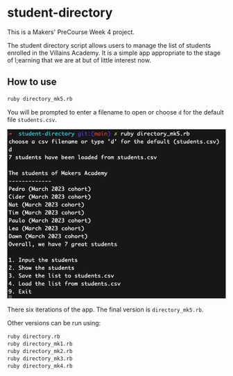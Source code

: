 # student-directory

This is a Makers' PreCourse Week 4 project.

The student directory script allows users to manage the list of students enrolled in the Villains Academy.
It is a simple app appropriate to the stage of l;earning that we are at but of little interest now.

## How to use

```bash
ruby directory_mk5.rb
```
You will be prompted to enter a filename to open or choose `d` for the default file `students.csv`.

![Screenshot of the app in terminal](student-directory.png)

There six iterations of the app. The final version is `directory_mk5.rb`.

Other versions can be run using:
  
  ```bash
  ruby directory.rb
  ruby directory_mk1.rb
  ruby directory_mk2.rb
  ruby directory_mk3.rb
  ruby directory_mk4.rb
  ```
